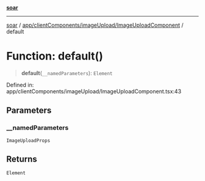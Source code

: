 [**soar**](../../../../../README.md)

***

[soar](../../../../../modules.md) / [app/clientComponents/imageUpload/ImageUploadComponent](../README.md) / default

# Function: default()

> **default**(`__namedParameters`): `Element`

Defined in: app/clientComponents/imageUpload/ImageUploadComponent.tsx:43

## Parameters

### \_\_namedParameters

`ImageUploadProps`

## Returns

`Element`
